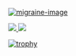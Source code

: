 [migraine-image]: http://blog-imgs-53.fc2.com/d/o/g/dogloverxkksk/bn5.png
[migraine-url]: http://dogloverxkksk.blog.fc2.com
[![migraine-image]][migraine-url]

<a href="https://github.com/anuraghazra/github-readme-stats">
  <img src="https://github-readme-stats.vercel.app/api?username=warspitenavy&count_private=true" />
</a>
<a href="https://github.com/anuraghazra/github-readme-stats">
  <img src="https://github-readme-stats.vercel.app/api/top-langs/?username=warspitenavy&layout=compact" />
</a>


[![trophy](https://github-profile-trophy.vercel.app/?username=warspitenavy)](https://github.com/ryo-ma/github-profile-trophy)
